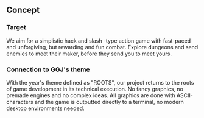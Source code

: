 Concept
-------

### Target

We aim for a simplistic hack and slash -type action game with fast-paced and
unforgiving, but rewarding and fun combat. Explore dungeons and send enemies
to meet their maker, before they send you to meet yours.

### Connection to GGJ's theme

With the year's theme defined as "ROOTS", our project returns to the roots
of game development in its technical execution. No fancy graphics, no premade
engines and no complex ideas. All graphics are done with ASCII-characters and
the game is outputted directly to a terminal, no modern desktop environments
needed.
